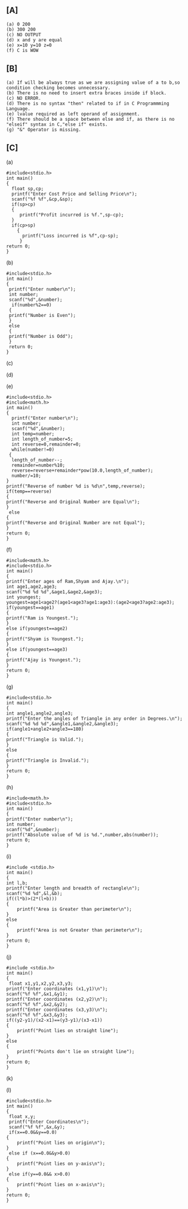 ## [A]
    
    (a) 0 200
    (b) 300 200
    (c) NO OUTPUT
    (d) x and y are equal
    (e) x=10 y=10 z=0 
    (f) C is WOW

## [B]

    (a) If will be always true as we are assigning value of a to b,so condition checking becomes unnecessary.
    (b) There is no need to insert extra braces inside if block.
    (c) NO ERROR.
    (d) There is no syntax "then" related to if in C Programmming Language.
    (e) lvalue required as left operand of assignment.
    (f) There should be a space between else and if, as there is no "elseif" syntax in C,"else if" exists.
    (g) "&" Operator is missing.
    
##  [C]

   (a)
        
    #include<stdio.h>
    int main()
    {
      float sp,cp;
      printf("Enter Cost Price and Selling Price\n");
      scanf("%f %f",&cp,&sp);
      if(sp>cp)
      {
         printf("Profit incurred is %f.",sp-cp);
      }
      if(cp>sp)
        {
          printf("Loss incurred is %f",cp-sp);
         }
    return 0;
    }
  (b)
    
    #include<stdio.h>
    int main()
    {
     printf("Enter number\n");
     int number;
     scanf("%d",&number);
      if(number%2==0)
     {
     printf("Number is Even");
     }
     else
     {
     printf("Number is Odd");
     }
     return 0;
    }
(c)

(d)

(e)

    #include<stdio.h>
    #include<math.h>
    int main()
    {
      printf("Enter number\n");
      int number;
      scanf("%d",&number);
      int temp=number;
      int length_of_number=5;
      int reverse=0,remainder=0;
      while(number!=0)
     {
      length_of_number--;
      remainder=number%10;
      reverse=reverse+remainder*pow(10.0,length_of_number);
      number/=10;
    }
    printf("Reverse of number %d is %d\n",temp,reverse);
    if(temp==reverse)
    {
    printf("Reverse and Original Number are Equal\n");
    }
     else
    {
    printf("Reverse and Original Number are not Equal");
    }
    return 0;
    }
(f)

    #include<math.h>
    #include<stdio.h>
    int main()
    {
    printf("Enter ages of Ram,Shyam and Ajay.\n");
    int age1,age2,age3;
    scanf("%d %d %d",&age1,&age2,&age3);
    int youngest;
    youngest=age1<age2?(age1<age3?age1:age3):(age2<age3?age2:age3);
    if(youngest==age1)
    {
    printf("Ram is Youngest.");
    }
    else if(youngest==age2)
    {
    printf("Shyam is Youngest.");
    }
    else if(youngest==age3)
    {
    printf("Ajay is Youngest.");
    }
    return 0;
    }
(g)

    #include<stdio.h>
    int main()
    {
    int angle1,angle2,angle3;
    printf("Enter the angles of Triangle in any order in Degrees.\n");
    scanf("%d %d %d",&angle1,&angle2,&angle3);
    if(angle1+angle2+angle3==180)
    {
    printf("Triangle is Valid.");
    }   
    else
    {
    printf("Triangle is Invalid.");
    }
    return 0;
    }
(h)

    #include<math.h>
    #include<stdio.h>
    int main()
    {
    printf("Enter number\n");
    int number;
    scanf("%d",&number);
    printf("Absolute value of %d is %d.",number,abs(number));
    return 0;
    }
(i) 

    #include <stdio.h>
    int main()
    {
    int l,b;
    printf("Enter length and breadth of rectangle\n");
    scanf("%d %d",&l,&b);
    if((l*b)>(2*(l+b)))
    {
        printf("Area is Greater than perimeter\n");
    }
    else
    {
        printf("Area is not Greater than perimeter\n");
    }
    return 0;
    }

(j)

    #include <stdio.h>
    int main()
    {
     float x1,y1,x2,y2,x3,y3;
    printf("Enter coordinates (x1,y1)\n");
    scanf("%f %f",&x1,&y1);
    printf("Enter coordinates (x2,y2)\n");
    scanf("%f %f",&x2,&y2);
    printf("Enter coordinates (x3,y3)\n");
    scanf("%f %f",&x3,&y3);
    if((y2-y1)/(x2-x1)==(y3-y1)/(x3-x1))
    {
        printf("Point lies on straight line");
    }
    else
    {
        printf("Points don't lie on straight line");
    }
    return 0;
    }

(k)

(l)

    #include<stdio.h>
    int main()
    {
     float x,y;
     printf("Enter Coordinates\n");
     scanf("%f %f",&x,&y);
     if(x==0.0&&y==0.0)
    {
        printf("Point lies on origin\n");
    }
     else if (x==0.0&&y>0.0)
    {
        printf("Point lies on y-axis\n");
    }
     else if(y==0.0&& x>0.0)
    {
        printf("Point lies on x-axis\n");
    }
    return 0;
    }
